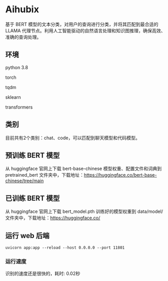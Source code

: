 # Aihubix

基于 BERT 模型的文本分类，对用户的查询进行分类，并将其匹配到最合适的 LLAMA 代理节点。利用人工智能驱动的自然语言处理和知识图推理，确保高效、准确的查询处理。

## 环境

python 3.8

torch 

tqdm

sklearn

transformers 

## 类别

目前共有2个类别：chat、code，可以匹配到聊天模型和代码模型。

## 预训练 BERT 模型

从 huggingface 官网上下载 bert-base-chinese 模型权重、配置文件和词典到 pretrained_bert 文件夹中，下载地址：https://huggingface.co/bert-base-chinese/tree/main

## 已训练 BERT 模型

从 huggingface 官网上下载 bert_model.pth 训练好的模型权重到 data/model/ 文件夹中，下载地址：https://huggingface.co/

## 运行 web 后端

```shell
uvicorn app:app --reload --host 0.0.0.0 --port 11801
```

### 运行速度

识别的速度还是很快的，耗时:  0.02秒

